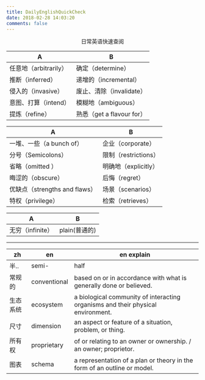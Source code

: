 ```yaml
---
title: DailyEnglishQuickCheck
date: 2018-02-28 14:03:20
comments: false
---
```


<div align = "center">日常英语快速查阅</div>

<!-- more -->

 A|B
---|---
任意地（arbitrarily）| 确定（determine）
推断（inferred）| 递增的（incremental）
侵入的（invasive）| 废止、清除（invalidate）
意图、打算（intend）|模糊地（ambiguous）
提炼（refine）|熟悉（get a flavour for）

A|B
---|---
一堆、一些（a bunch of）|企业（corporate）
分号（Semicolons）|限制（restrictions）
省略（omitted ）|明确地（explicitly）
晦涩的（obscure）|后悔（regret）
优缺点（strengths and flaws）|场景（scenarios）
特权（privilege）|检索（retrieves）

A|B
---|---
无穷（infinite）|plain(普通的)

---

zh|en|en explain
---|---|--
半..|semi-|half
常规的|conventional|based on or in accordance with what is generally done or believed.
生态系统|ecosystem|a biological community of interacting organisms and their physical environment.
尺寸|dimension|an aspect or feature of a situation, problem, or thing.
所有权|proprietary|of or relating to an owner or ownership. / an owner; proprietor.
图表|schema|a representation of a plan or theory in the form of an outline or model.
